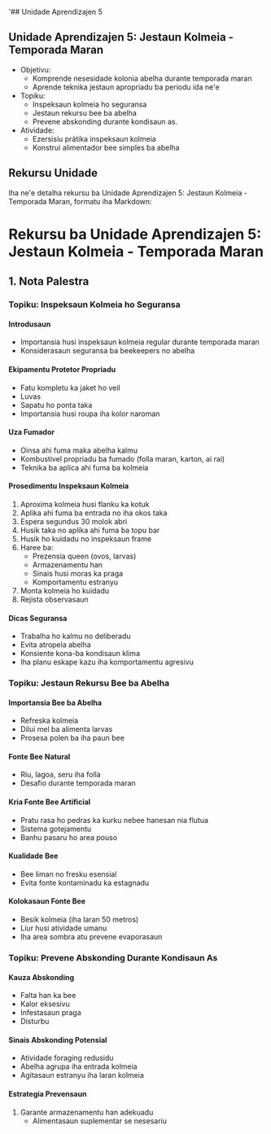 '## Unidade Aprendizajen 5

## Unidade Aprendizajen 5: Jestaun Kolmeia - Temporada Maran
- Objetivu:
  * Komprende nesesidade kolonia abelha durante temporada maran
  * Aprende teknika jestaun apropriadu ba periodu ida ne'e
- Topiku:
  * Inspeksaun kolmeia ho seguransa
  * Jestaun rekursu bee ba abelha
  * Prevene abskonding durante kondisaun as.
- Atividade:
  * Ezersisiu prátika inspeksaun kolmeia
  * Konstrui alimentador bee simples ba abelha

## Rekursu Unidade

Iha ne'e detalha rekursu ba Unidade Aprendizajen 5: Jestaun Kolmeia - Temporada Maran, formatu iha Markdown:

# Rekursu ba Unidade Aprendizajen 5: Jestaun Kolmeia - Temporada Maran

## 1. Nota Palestra

### Topiku: Inspeksaun Kolmeia ho Seguransa

#### Introdusaun
- Importansia husi inspeksaun kolmeia regular durante temporada maran
- Konsiderasaun seguransa ba beekeepers no abelha

#### Ekipamentu Protetor Propriadu
- Fatu kompletu ka jaket ho veil
- Luvas
- Sapatu ho ponta taka
- Importansia husi roupa iha kolor naroman

#### Uza Fumador
- Oinsa ahi fuma maka abelha kalmu
- Kombustivel propriadu ba fumado (folla maran, karton, ai rai)
- Teknika ba aplica ahi fuma ba kolmeia

#### Prosedimentu Inspeksaun Kolmeia
1. Aproxima kolmeia husi flanku ka kotuk
2. Aplika ahi fuma ba entrada no iha okos taka
3. Espera segundus 30 molok abri
4. Husik taka no aplika ahi fuma ba topu bar
5. Husik ho kuidadu no inspeksaun frame
6. Haree ba:
   - Prezensia queen (ovos, larvas)
   - Armazenamentu han
   - Sinais husi moras ka praga
   - Komportamentu estranyu
7. Monta kolmeia ho kuidadu
8. Rejista observasaun

#### Dicas Seguransa
- Trabalha ho kalmu no deliberadu
- Evita atropela abelha
- Konsiente kona-ba kondisaun klima
- Iha planu eskape kazu iha komportamentu agresivu

### Topiku: Jestaun Rekursu Bee ba Abelha

#### Importansia Bee ba Abelha
- Refreska kolmeia
- Dilui mel ba alimenta larvas
- Prosesa polen ba iha paun bee

#### Fonte Bee Natural
- Riu, lagoa, seru iha folla
- Desafio durante temporada maran

#### Kria Fonte Bee Artificial
- Pratu rasa ho pedras ka kurku nebee hanesan nia flutua
- Sistema gotejamentu
- Banhu pasaru ho area pouso

#### Kualidade Bee
- Bee liman no fresku esensial
- Evita fonte kontaminadu ka estagnadu

#### Kolokasaun Fonte Bee
- Besik kolmeia (iha laran 50 metros)
- Liur husi atividade umanu
- Iha area sombra atu prevene evaporasaun

### Topiku: Prevene Abskonding Durante Kondisaun As

#### Kauza Abskonding
- Falta han ka bee
- Kalor eksesivu
- Infestasaun praga
- Disturbu

#### Sinais Abskonding Potensial
- Atividade foraging redusidu
- Abelha agrupa iha entrada kolmeia
- Agitasaun estranyu iha laran kolmeia

#### Estrategia Prevensaun
1. Garante armazenamentu han adekuadu
   - Alimentasaun suplementar se nesesariu